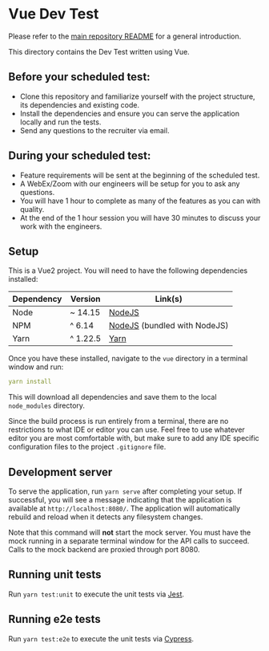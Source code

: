 # Vue Dev Test

Please refer to the [main repository README](../README.md) for a general introduction.

This directory contains the Dev Test written using Vue.

## Before your scheduled test:
* Clone this repository and familiarize yourself with the project structure, its dependencies and existing code.
* Install the dependencies and ensure you can serve the application locally and run the tests.
* Send any questions to the recruiter via email.

## During your scheduled test:
* Feature requirements will be sent at the beginning of the scheduled test.
* A WebEx/Zoom with our engineers will be setup for you to ask any questions.
* You will have 1 hour to complete as many of the features as you can with quality.
* At the end of the 1 hour session you will have 30 minutes to discuss your work with the engineers.

## Setup
This is a Vue2 project. You will need to have the following dependencies installed:

| Dependency | Version | Link(s) |
|------------|---------|---------|
| Node | ~ 14.15 | [NodeJS](https://nodejs.org/en/) |
| NPM | ^ 6.14 | [NodeJS](https://nodejs.org/en/) (bundled with NodeJS) |
| Yarn | ^ 1.22.5 | [Yarn](https://yarnpkg.com/getting-started/install) |

Once you have these installed, navigate to the `vue` directory in a terminal window and run:

```yaml
yarn install
```
This will download all dependencies and save them to the local `node_modules` directory.

Since the build process is run entirely from a terminal, there are no restrictions to what IDE or editor you can use. Feel free to use whatever editor you are most comfortable with, but make sure to add any IDE specific configuration files to the project `.gitignore` file.

## Development server
To serve the application, run `yarn serve` after completing your setup. If successful, you will see a message indicating that the application is available at `http://localhost:8080/`. The application will automatically rebuild and reload when it detects any filesystem changes.

Note that this command will **not** start the mock server. You must have the mock running in a separate terminal window for the API calls to succeed. Calls to the mock backend are proxied through port 8080.

## Running unit tests
Run `yarn test:unit` to execute the unit tests via [Jest](https://jestjs.io/).

## Running e2e tests
Run `yarn test:e2e` to execute the unit tests via [Cypress](https://www.cypress.io/).
